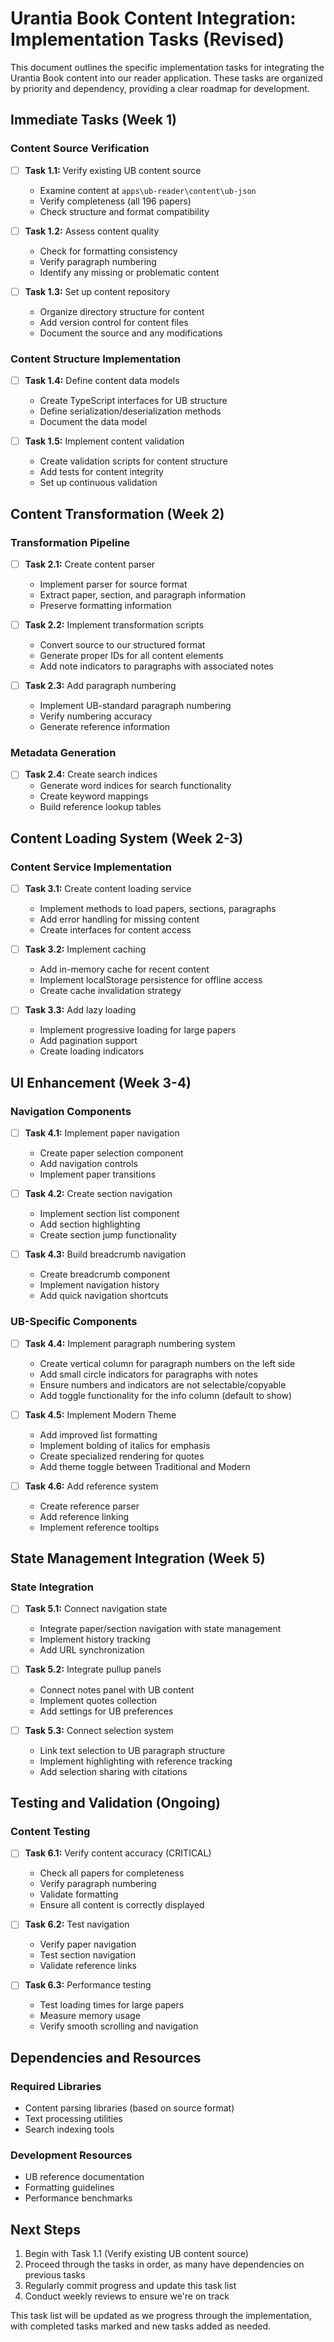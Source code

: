# Urantia Book Content Integration: Implementation Tasks (Revised)

This document outlines the specific implementation tasks for integrating the Urantia Book content into our reader application. These tasks are organized by priority and dependency, providing a clear roadmap for development.

## Immediate Tasks (Week 1)

### Content Source Verification

- [ ] **Task 1.1:** Verify existing UB content source

  - Examine content at `apps\ub-reader\content\ub-json`
  - Verify completeness (all 196 papers)
  - Check structure and format compatibility

- [ ] **Task 1.2:** Assess content quality

  - Check for formatting consistency
  - Verify paragraph numbering
  - Identify any missing or problematic content

- [ ] **Task 1.3:** Set up content repository
  - Organize directory structure for content
  - Add version control for content files
  - Document the source and any modifications

### Content Structure Implementation

- [ ] **Task 1.4:** Define content data models

  - Create TypeScript interfaces for UB structure
  - Define serialization/deserialization methods
  - Document the data model

- [ ] **Task 1.5:** Implement content validation
  - Create validation scripts for content structure
  - Add tests for content integrity
  - Set up continuous validation

## Content Transformation (Week 2)

### Transformation Pipeline

- [ ] **Task 2.1:** Create content parser

  - Implement parser for source format
  - Extract paper, section, and paragraph information
  - Preserve formatting information

- [ ] **Task 2.2:** Implement transformation scripts

  - Convert source to our structured format
  - Generate proper IDs for all content elements
  - Add note indicators to paragraphs with associated notes

- [ ] **Task 2.3:** Add paragraph numbering
  - Implement UB-standard paragraph numbering
  - Verify numbering accuracy
  - Generate reference information

### Metadata Generation

- [ ] **Task 2.4:** Create search indices
  - Generate word indices for search functionality
  - Create keyword mappings
  - Build reference lookup tables

## Content Loading System (Week 2-3)

### Content Service Implementation

- [ ] **Task 3.1:** Create content loading service

  - Implement methods to load papers, sections, paragraphs
  - Add error handling for missing content
  - Create interfaces for content access

- [ ] **Task 3.2:** Implement caching

  - Add in-memory cache for recent content
  - Implement localStorage persistence for offline access
  - Create cache invalidation strategy

- [ ] **Task 3.3:** Add lazy loading
  - Implement progressive loading for large papers
  - Add pagination support
  - Create loading indicators

## UI Enhancement (Week 3-4)

### Navigation Components

- [ ] **Task 4.1:** Implement paper navigation

  - Create paper selection component
  - Add navigation controls
  - Implement paper transitions

- [ ] **Task 4.2:** Create section navigation

  - Implement section list component
  - Add section highlighting
  - Create section jump functionality

- [ ] **Task 4.3:** Build breadcrumb navigation
  - Create breadcrumb component
  - Implement navigation history
  - Add quick navigation shortcuts

### UB-Specific Components

- [ ] **Task 4.4:** Implement paragraph numbering system

  - Create vertical column for paragraph numbers on the left side
  - Add small circle indicators for paragraphs with notes
  - Ensure numbers and indicators are not selectable/copyable
  - Add toggle functionality for the info column (default to show)

- [ ] **Task 4.5:** Implement Modern Theme

  - Add improved list formatting
  - Implement bolding of italics for emphasis
  - Create specialized rendering for quotes
  - Add theme toggle between Traditional and Modern

- [ ] **Task 4.6:** Add reference system
  - Create reference parser
  - Add reference linking
  - Implement reference tooltips

## State Management Integration (Week 5)

### State Integration

- [ ] **Task 5.1:** Connect navigation state

  - Integrate paper/section navigation with state management
  - Implement history tracking
  - Add URL synchronization

- [ ] **Task 5.2:** Integrate pullup panels

  - Connect notes panel with UB content
  - Implement quotes collection
  - Add settings for UB preferences

- [ ] **Task 5.3:** Connect selection system
  - Link text selection to UB paragraph structure
  - Implement highlighting with reference tracking
  - Add selection sharing with citations

## Testing and Validation (Ongoing)

### Content Testing

- [ ] **Task 6.1:** Verify content accuracy (CRITICAL)

  - Check all papers for completeness
  - Verify paragraph numbering
  - Validate formatting
  - Ensure all content is correctly displayed

- [ ] **Task 6.2:** Test navigation

  - Verify paper navigation
  - Test section navigation
  - Validate reference links

- [ ] **Task 6.3:** Performance testing
  - Test loading times for large papers
  - Measure memory usage
  - Verify smooth scrolling and navigation

## Dependencies and Resources

### Required Libraries

- Content parsing libraries (based on source format)
- Text processing utilities
- Search indexing tools

### Development Resources

- UB reference documentation
- Formatting guidelines
- Performance benchmarks

## Next Steps

1. Begin with Task 1.1 (Verify existing UB content source)
2. Proceed through the tasks in order, as many have dependencies on previous tasks
3. Regularly commit progress and update this task list
4. Conduct weekly reviews to ensure we're on track

This task list will be updated as we progress through the implementation, with completed tasks marked and new tasks added as needed.
